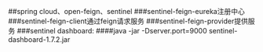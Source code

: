 ##spring cloud、open-feign、sentinel
###<module>sentinel-feign-eureka</module>注册中心
###<module>sentinel-feign-client</module>通过feign请求服务
###<module>sentinel-feign-provider</module>提供服务
###sentinel dashboard:
####java -jar -Dserver.port=9000 sentinel-dashboard-1.7.2.jar
